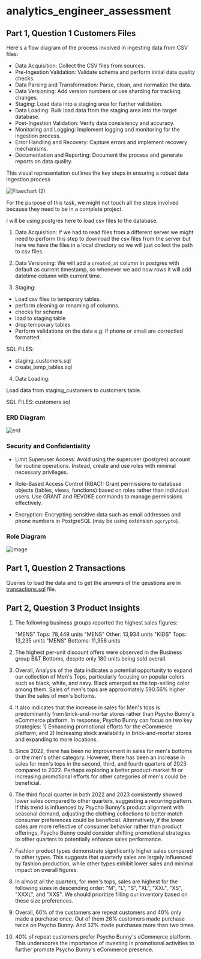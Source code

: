 # analytics_engineer_assessment

## Part 1, Question 1 Customers Files
Here's a flow diagram of the process involved in ingesting data from CSV files:

* Data Acquisition: Collect the CSV files from sources.
* Pre-Ingestion Validation: Validate schema and perform initial data quality checks.
* Data Parsing and Transformation: Parse, clean, and normalize the data.
* Data Versioning: Add version numbers or use sharding for tracking changes.
* Staging: Load data into a staging area for further validation.
* Data Loading: Bulk load data from the staging area into the target database.
* Post-Ingestion Validation: Verify data consistency and accuracy.
* Monitoring and Logging: Implement logging and monitoring for the ingestion process.
* Error Handling and Recovery: Capture errors and implement recovery mechanisms.
* Documentation and Reporting: Document the process and generate reports on data quality.

This visual representation outlines the key steps in ensuring a robust data ingestion process

![Flowchart (2)](https://github.com/AwaishK/analytics_engineer_assessment/assets/18242446/00c47e77-bc01-42ac-8639-41a278e19374)



For the purpose of this task, we might not touch all the steps involved because they need to be in a complete project. 

I will be using postgres here to load csv files to the database. 

1. Data Acquisition: If we had to read files from a different server we might need to perform this step to download the csv files from the server but here we have the files in a local directory so we will just collect the path to csv files. 

2. Data Versioning: We will add a `created_at` column in postgres with default as current timestamp, so whenever we add now rows it will add datetime column with current time. 

3. Staging:

* Load csv files to temporary tables.
* perform cleaning or renaming of columns. 
* checks for schema 
* load to staging table
* drop temporary tables
* Perform validations on the data e.g: if phone or email are correctled formatted. 

SQL FILES:
* staging_customers.sql
* create_temp_tables.sql

4. Data Loading:

Load data from staging_customers to customers table. 

SQL FILES:
customers.sql

### ERD Diagram
![erd](https://github.com/AwaishK/analytics_engineer_assessment/assets/18242446/db5f3e94-be55-4038-982d-2455c09f72b8)

### Security and Confidentiality 

* Limit Superuser Access: Avoid using the superuser (postgres) account for routine operations. Instead, create and use roles with minimal necessary privileges.

* Role-Based Access Control (RBAC): Grant permissions to database objects (tables, views, functions) based on roles rather than individual users. Use GRANT and REVOKE commands to manage permissions effectively.
* Encryption: Encrypting sensitive data such as email addresses and phone numbers in PostgreSQL (may be using extension `pgcrypto`).

### Role Diagram

![image](https://github.com/AwaishK/analytics_engineer_assessment/assets/18242446/d1e1f04b-0610-44cb-a29f-b2d23ca99c09)


## Part 1, Question 2 Transactions

Queries to load the data and to get the answers of the qeustions are in [transactions.sql](https://github.com/AwaishK/analytics_engineer_assessment/blob/main/transactions.sql) file. 


## Part 2, Question 3 Product Insights

1. The following business groups reported the highest sales figures:

    "MENS" Tops: 78,449 units
    "MENS" Other: 13,934 units
    "KIDS" Tops: 13,235 units
    "MENS" Bottoms: 11,358 units
2. The highest per-unit discount offers were observed in the Business group B&T Bottoms, despite only 180 units being sold overall.

3. Overall, Analysis of the data indicates a potential opportunity to expand our collection of Men's Tops, particularly focusing on popular colors such as black, white, and navy. Black emerged as the top-selling color among them. Sales of men's tops are approximately 590.56% higher than the sales of men's bottoms.

4. It also indicates that the increase in sales for Men's tops is predominantly from brick-and-mortar stores rather than Psycho Bunny's eCommerce platform. In response, Psycho Bunny can focus on two key strategies: 1) Enhancing promotional efforts for the eCommerce platform, and 2) Increasing stock availability in brick-and-mortar stores and expanding to more locations.

4. Since 2022, there has been no improvement in sales for men's bottoms or the men's other category. However, there has been an increase in sales for men's tops in the second, third, and fourth quarters of 2023 compared to 2022. Perhaps exploring a better product-market fit or increasing promotional efforts for other categories of men's could be beneficial.

5. The third fiscal quarter in both 2022 and 2023 consistently showed lower sales compared to other quarters, suggesting a recurring pattern. If this trend is influenced by Psycho Bunny's product alignment with seasonal demand, adjusting the clothing collections to better match consumer preferences could be beneficial. Alternatively, if the lower sales are more reflective of consumer behavior rather than product offerings, Psycho Bunny could consider shifting promotional strategies to other quarters to potentially enhance sales performance.

6. Fashion product types demonstrate significantly higher sales compared to other types. This suggests that quarterly sales are largely influenced by fashion production, while other types exhibit lower sales and minimal impact on overall figures.

7. In almost all the quarters, for men's tops, sales are highest for the following sizes in descending order: "M", "L", "S", "XL", "XXL", "XS", "XXXL", and "XXS". We should prioritize filling our inventory based on these size preferences.

8. Overall, 60% of the customers are repeat customers and 40% only made a purchase once. 
 Out of them 26% customers made purchase twice on Psycho Bunny. 
 And 32% made purchases more than two times. 

9. 40% of repeat customers prefer Psycho Bunny's eCommerce platform. This underscores the importance of investing in promotional activities to further promote Psycho Bunny's eCommerce presence.

